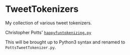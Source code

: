 TweetTokenizers
===============

My collection of various tweet tokenizers.

Christopher Potts' [`happyfuntokenizing.py`](http://sentiment.christopherpotts.net/code-data/happyfuntokenizing.py)

This will be brought up to Python3 syntax and renamed to `PottsTweetTokenizer.py`.




